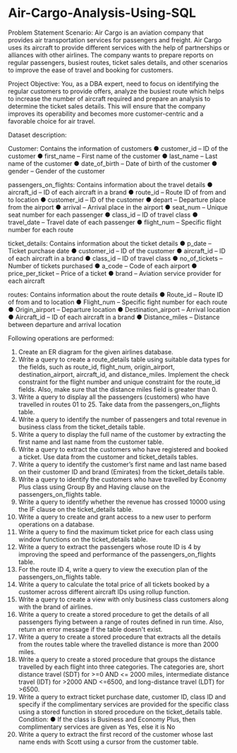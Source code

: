 # Air-Cargo-Analysis-Using-SQL


Problem Statement Scenario:
Air Cargo is an aviation company that provides air transportation services for
passengers and freight. Air Cargo uses its aircraft to provide different services with
the help of partnerships or alliances with other airlines. The company wants to
prepare reports on regular passengers, busiest routes, ticket sales details, and
other scenarios to improve the ease of travel and booking for customers.

 
Project Objective:
You, as a DBA expert, need to focus on identifying the regular customers to provide offers, analyze the busiest route which helps to increase the number of aircraft required and prepare an analysis to determine the ticket sales details. This will ensure that the company improves its operability and becomes more customer-centric and a favorable choice for air travel.


Dataset description:

Customer: Contains the information of customers
●	customer_id – ID of the customer
●	first_name – First name of the customer
●	last_name – Last name of the customer
●	date_of_birth – Date of birth of the customer
●	gender – Gender of the customer

passengers_on_flights: Contains information about the travel details
●	aircraft_id – ID of each aircraft in a brand
●	route_id – Route ID of from and to location
●	customer_id – ID of the customer
●	depart – Departure place from the airport
●	arrival – Arrival place in the airport
●	seat_num – Unique seat number for each passenger
●	class_id – ID of travel class
●	travel_date – Travel date of each passenger
●	flight_num – Specific flight number for each route

ticket_details: Contains information about the ticket details
●	p_date – Ticket purchase date 
●	customer_id – ID of the customer
●	aircraft_id – ID of each aircraft in a brand
●	class_id – ID of travel class
●	no_of_tickets – Number of tickets purchased
●	a_code – Code of each airport
●	price_per_ticket – Price of a ticket
●	brand – Aviation service provider for each aircraft

routes: Contains information about the route details
●	Route_id – Route ID of from and to location 
●	Flight_num – Specific fight number for each route
●	Origin_airport – Departure location
●	Destination_airport – Arrival location
●	Aircraft_id – ID of each aircraft in a brand
●	Distance_miles – Distance between departure and arrival location


Following operations are performed:
1.	Create an ER diagram for the given airlines database.
2.	Write a query to create a route_details table using suitable data types for the fields, such as route_id, flight_num, origin_airport, destination_airport, aircraft_id, and distance_miles. Implement the check constraint for the flight number and unique constraint for the route_id fields. Also, make sure that the distance miles field is greater than 0. 
3.	Write a query to display all the passengers (customers) who have travelled in routes 01 to 25. Take data from the passengers_on_flights table.
4.	Write a query to identify the number of passengers and total revenue in business class from the ticket_details table.
5.	Write a query to display the full name of the customer by extracting the first name and last name from the customer table.
6.	Write a query to extract the customers who have registered and booked a ticket. Use data from the customer and ticket_details tables.
7.	Write a query to identify the customer’s first name and last name based on their customer ID and brand (Emirates) from the ticket_details table.
8.	Write a query to identify the customers who have travelled by Economy Plus class using Group By and Having clause on the passengers_on_flights table. 
9.	Write a query to identify whether the revenue has crossed 10000 using the IF clause on the ticket_details table.
10.	Write a query to create and grant access to a new user to perform operations on a database.
11.	Write a query to find the maximum ticket price for each class using window functions on the ticket_details table. 
12.	Write a query to extract the passengers whose route ID is 4 by improving the speed and performance of the passengers_on_flights table.
13.	 For the route ID 4, write a query to view the execution plan of the passengers_on_flights table.
14.	Write a query to calculate the total price of all tickets booked by a customer across different aircraft IDs using rollup function. 
15.	Write a query to create a view with only business class customers along with the brand of airlines. 
16.	Write a query to create a stored procedure to get the details of all passengers flying between a range of routes defined in run time. Also, return an error message if the table doesn't exist.
17.	Write a query to create a stored procedure that extracts all the details from the routes table where the travelled distance is more than 2000 miles.
18.	Write a query to create a stored procedure that groups the distance travelled by each flight into three categories. The categories are, short distance travel (SDT) for >=0 AND <= 2000 miles, intermediate distance travel (IDT) for >2000 AND <=6500, and long-distance travel (LDT) for >6500.
19.	Write a query to extract ticket purchase date, customer ID, class ID and specify if the complimentary services are provided for the specific class using a stored function in stored procedure on the ticket_details table. 
Condition: 
●	If the class is Business and Economy Plus, then complimentary services are given as Yes, else it is No
20.	Write a query to extract the first record of the customer whose last name ends with Scott using a cursor from the customer table.
